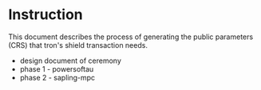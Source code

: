 # Instruction

This document describes the process of generating the public parameters (CRS) that tron's shield transaction needs.
* design document of ceremony
* phase 1 - powersoftau
* phase 2 - sapling-mpc
